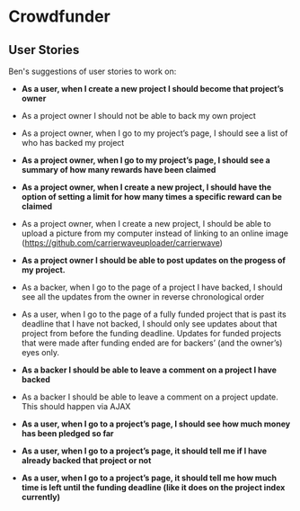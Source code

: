# Crowdfunder

## User Stories

Ben's suggestions of user stories to work on:

- **As a user, when I create a new project I should become that project’s owner**
- As a project owner I should not be able to back my own project
- As a project owner, when I go to my project’s page, I should see a list of who has backed my project
- **As a project owner, when I go to my project’s page, I should see a summary of how many rewards have been claimed**
- **As a project owner, when I create a new project, I should have the option of setting a limit for how many times a specific reward can be claimed**
- As a project owner, when I create a new project, I should be able to upload a picture from my computer instead of linking to an online image (https://github.com/carrierwaveuploader/carrierwave)
- **As a project owner I should be able to post updates on the progess of my project.**
- As a backer, when I go to the page of a project I have backed, I should see all the updates from the owner in reverse chronological order
- As a user, when I go to the page of a fully funded project that is past its deadline that I have not backed, I should only see updates about that project from before the funding deadline. Updates for funded projects that were made after funding ended are for backers’ (and the owner’s) eyes only.
- **As a backer I should be able to leave a comment on a project I have backed**
- As a backer I should be able to leave a comment on a project update. This should happen via AJAX

- **As a user, when I go to a project’s page, I should see how much money has been pledged so far**
- **As a user, when I go to a project’s page, it should tell me if I have already backed that project or not**
- **As a user, when I go to a project’s page, it should tell me how much time is left until the funding deadline (like it does on the project index currently)**
